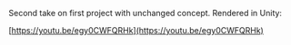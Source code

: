 Second take on first project with unchanged concept. Rendered in Unity:

[https://youtu.be/egy0CWFQRHk](https://youtu.be/egy0CWFQRHk)

